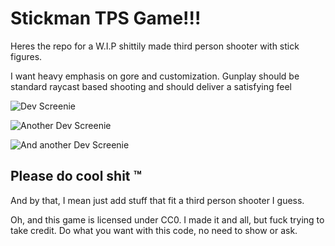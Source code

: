 # Stickman TPS Game!!!
 
 Heres the repo for a W.I.P shittily made third person shooter with stick figures.
 
 I want heavy emphasis on gore and customization. Gunplay should be standard raycast based shooting and should deliver a satisfying feel


![Dev Screenie](https://imgur.com/u1gxfnq.png)

![Another Dev Screenie](https://imgur.com/oNF51Ci.png)

![And another Dev Screenie](https://imgur.com/8ChKw9q.png)

## Please do cool shit ™
And by that, I mean just add stuff that fit a third person shooter I guess.

Oh, and this game is licensed under CC0. I made it and all, but fuck trying to take credit. Do what you want with this code, no need to show or ask.
